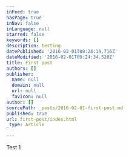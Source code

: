 ```yaml
---
inFeed: true
hasPage: true
inNav: false
inLanguage: null
starred: false
keywords: []
description: testing
datePublished: '2016-02-01T09:26:19.716Z'
dateModified: '2016-02-01T09:24:34.520Z'
title: First post
authors: []
publisher:
  name: null
  domain: null
  url: null
  favicon: null
author: []
sourcePath: _posts/2016-02-01-first-post.md
published: true
url: first-post/index.html
_type: Article

---
```

Test 1